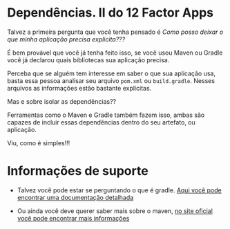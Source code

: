 # Dependências. II do 12 Factor Apps

Talvez a primeira pergunta que você tenha pensado é _Como posso deixar o que minha aplicação 
precisa explicita???_

É bem provável que você já tenha feito isso, se você usou Maven ou Gradle você já
declarou quais biblíotecas sua aplicação precisa.

Perceba que se alguém tem interesse em saber o que sua aplicação usa, basta
essa pessoa analisar seu arquivo `pom.xml` ou `build.gradle`. Nesses arquivos
as informações estão bastante explícitas.

Mas e sobre isolar as dependências??

Ferramentas como o Maven e Gradle também fazem isso, ambas são capazes
de incluir essas dependências dentro do seu artefato, ou aplicação.

Viu, como é simples!!!

# Informações de suporte

* Talvez você pode estar se perguntando o que é gradle. [Aqui você pode encontrar uma documentação detalhada](https://gradle.org/)

* Ou ainda você deve querer saber mais sobre o maven, [no site oficial você pode encontrar mais informações](https://maven.apache.org/)


